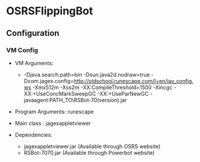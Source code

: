 # OSRSFlippingBot

## Configuration

### VM Config

- VM Arguments:
  - -Djava.search.path=bin
  -Dsun.java2d.nodraw=true
  -Dcom.jagex.config=http://oldschool.runescape.com/l=en/jav_config.ws
  -Xmx512m
  -Xss2m
  -XX:CompileThreshold=1500
  -Xincgc
  -XX:+UseConcMarkSweepGC
  -XX:+UseParNewGC
  -javaagent:PATH_TO\RSBot-70(version).jar
 
 - Program Arguments: runescape
 
 - Main class : jagexappletviewer
 
 - Dependencies:
    - jagexappletviewer.jar (Available through OSRS website)
    - RSBot-7070.jar (Available through Powerbot website)
